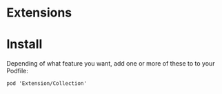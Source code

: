 # Extensions

# Install

Depending of what feature you want, add one or more of these to to your Podfile:

```
pod 'Extension/Collection'
```
